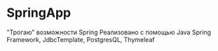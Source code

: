 # SpringApp
"Трогаю" возможности Spring
Реализовано с помощью Java Spring Framework, JdbcTemplate, PostgresQL, Thymeleaf
